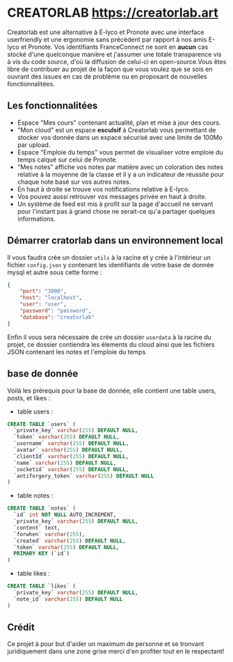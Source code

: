 
# CREATORLAB https://creatorlab.art

Creatorlab est une alternative à E-lyco et Pronote avec une interface userfriendly et une ergonomie sans précédent par rapport à nos amis E-lyco et Pronote.
Vos identifiants FranceConnect ne sont en **aucun** cas stocké d'une quelconque manière et j'assumer une totale transparence vis à vis du code source, d'où la diffusion de celui-ci en open-source.Vous êtes libre de contribuer au projet de la façon que vous voulez que se sois en ouvrant des issues en cas de problème ou en proposant de nouvelles fonctionnalitées.

## Les fonctionnalitées

 - Espace "Mes cours" contenant actualité, plan et mise à jour des cours.
 - "Mon cloud" est un espace **esculsif** à Creatorlab vous permettant de stocker vos donnée dans un espace sécurisé avec une limite de 100Mo par upload.
 -  Espace "Emploie du temps" vous permet de visualiser votre emploie du temps calqué sur celui de Pronote.
 - "Mes notes" affiche vos notes par matière avec un coloration des notes relative à la moyenne de la classe et il y a un indicateur de réussite pour chaque note basé sur vos autres notes.
 - En haut à droite se trouve vos notifications relative à E-lyco.
 - Vos pouvez aussi retrouver vos messages privée en haut à droite.
 - Un système de feed est mis à profit sur la page d'accueil ne servant pour l'instant pas à grand chose ne serait-ce qu'a partager quelques informations.


## Démarrer cratorlab dans un environnement local
Il vous faudra crée un dossier `utils` à la racine et y crée à l'intérieur un fichier `config.json`
y contenant les identifiants de votre base de donnée mysql et autre sous cette forme : 
```json
{
	"port": "3000", 
	"host": "localhost",
	"user": "user", 
	"password": "password", 
	"database": "creatorlab" 
}
```
Enfin il vous sera nécessaire de crée un dossier `userdata` à la racine du projet, ce dossier contiendra les élements du cloud ainsi que les fichiers JSON contenant les notes et l'emploie du temps

## base de donnée
Voilà les prérequis pour la base de donnée, elle contient une table users, posts, et likes :
- table users :
```sql
CREATE TABLE `users` (
  `private_key` varchar(255) DEFAULT NULL,
  `token` varchar(255) DEFAULT NULL,
  `username` varchar(255) DEFAULT NULL,
  `avatar` varchar(255) DEFAULT NULL,
  `clientId` varchar(255) DEFAULT NULL,
  `name` varchar(255) DEFAULT NULL,
  `socketid` varchar(255) DEFAULT NULL,
  `antiforgery_token` varchar(255) DEFAULT NULL
)
```
- table notes :
```sql
CREATE TABLE `notes` (
  `id` int NOT NULL AUTO_INCREMENT,
  `private_key` varchar(255) DEFAULT NULL,
  `content` text,
  `forwhen` varchar(255),
  `created` varchar(255) DEFAULT NULL,
  `token` varchar(255) DEFAULT NULL,
  PRIMARY KEY (`id`)
)
```
- table likes :
```sql
CREATE TABLE `likes` (
  `private_key` varchar(255) DEFAULT NULL,
  `note_id` varchar(255) DEFAULT NULL
) 
```

## Crédit
Ce projet à pour but d'aider un maximum de personne et se tronvant juridiquement dans une zone grise merci d'en profiter tout en le respectant!
